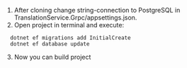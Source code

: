 1) After cloning change string-connection to PostgreSQL in TranslationService.Grpc/appsettings.json.
2) Open project in terminal and execute:
``` 
  dotnet ef migrations add InitialCreate
  dotnet ef database update 
```
3) Now you can build project
